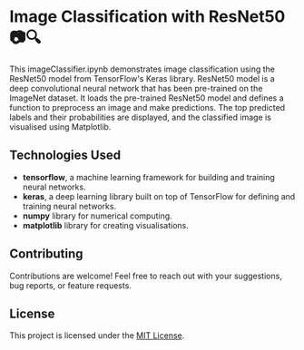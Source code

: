 # Image Classification with ResNet50 📷🔍
This imageClassifier.ipynb demonstrates image classification using the ResNet50 model from TensorFlow's Keras library. ResNet50 model is a deep convolutional neural network that has been pre-trained on the ImageNet dataset. It loads the pre-trained ResNet50 model and defines a function to preprocess an image and make predictions. The top predicted labels and their probabilities are displayed, and the classified image is visualised using Matplotlib.

## Technologies Used
- **tensorflow**, a machine learning framework for building and training neural networks.
- **keras**, a deep learning library built on top of TensorFlow for defining and training neural networks.
- **numpy** library for numerical computing.
- **matplotlib** library for creating visualisations.

## Contributing
Contributions are welcome! Feel free to reach out with your suggestions, bug reports, or feature requests.

## License
This project is licensed under the [MIT License](LICENSE).
